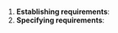 1. **Establishing requirements**: <include src="EstablishingRequirements.md#preview" inline/>
2. **Specifying requirements**: <include src="SpecifyingRequirements.md#preview" inline/>